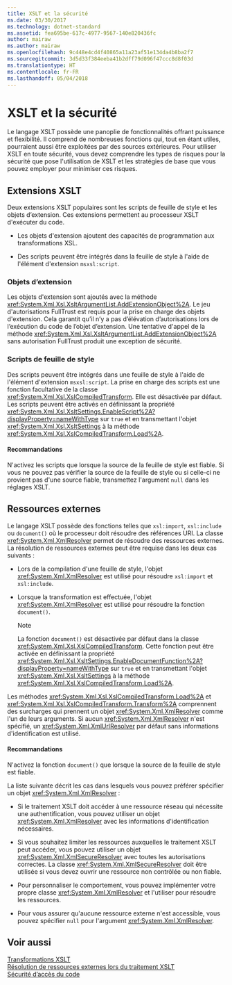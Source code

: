 ```yaml
---
title: XSLT et la sécurité
ms.date: 03/30/2017
ms.technology: dotnet-standard
ms.assetid: fea695be-617c-4977-9567-140e820436fc
author: mairaw
ms.author: mairaw
ms.openlocfilehash: 9c448e4cd4f40865a11a23af51e134da4b8ba2f7
ms.sourcegitcommit: 3d5d33f384eeba41b2dff79d096f47ccc8d8f03d
ms.translationtype: HT
ms.contentlocale: fr-FR
ms.lasthandoff: 05/04/2018
---
```

# <a name="xslt-security-considerations"></a>XSLT et la sécurité
Le langage XSLT possède une panoplie de fonctionnalités offrant puissance et flexibilité. Il comprend de nombreuses fonctions qui, tout en étant utiles, pourraient aussi être exploitées par des sources extérieures. Pour utiliser XSLT en toute sécurité, vous devez comprendre les types de risques pour la sécurité que pose l'utilisation de XSLT et les stratégies de base que vous pouvez employer pour minimiser ces risques.  
  
## <a name="xslt-extensions"></a>Extensions XSLT  
 Deux extensions XSLT populaires sont les scripts de feuille de style et les objets d’extension. Ces extensions permettent au processeur XSLT d'exécuter du code.  
  
-   Les objets d'extension ajoutent des capacités de programmation aux transformations XSL.  
  
-   Des scripts peuvent être intégrés dans la feuille de style à l'aide de l'élément d'extension `msxsl:script`.  
  
### <a name="extension-objects"></a>Objets d’extension  
 Les objets d'extension sont ajoutés avec la méthode <xref:System.Xml.Xsl.XsltArgumentList.AddExtensionObject%2A>. Le jeu d'autorisations FullTrust est requis pour la prise en charge des objets d'extension. Cela garantit qu’il n’y a pas d’élévation d’autorisations lors de l’exécution du code de l’objet d’extension. Une tentative d'appel de la méthode <xref:System.Xml.Xsl.XsltArgumentList.AddExtensionObject%2A> sans autorisation FullTrust produit une exception de sécurité.  
  
### <a name="style-sheet-scripts"></a>Scripts de feuille de style  
 Des scripts peuvent être intégrés dans une feuille de style à l'aide de l'élément d'extension `msxsl:script`. La prise en charge des scripts est une fonction facultative de la classe <xref:System.Xml.Xsl.XslCompiledTransform>. Elle est désactivée par défaut. Les scripts peuvent être activés en définissant la propriété <xref:System.Xml.Xsl.XsltSettings.EnableScript%2A?displayProperty=nameWithType> sur `true` et en transmettant l'objet <xref:System.Xml.Xsl.XsltSettings> à la méthode <xref:System.Xml.Xsl.XslCompiledTransform.Load%2A>.  
  
#### <a name="guidelines"></a>Recommandations  
 N'activez les scripts que lorsque la source de la feuille de style est fiable. Si vous ne pouvez pas vérifier la source de la feuille de style ou si celle-ci ne provient pas d'une source fiable, transmettez l'argument `null` dans les réglages XSLT.  
  
## <a name="external-resources"></a>Ressources externes  
 Le langage XSLT possède des fonctions telles que `xsl:import`, `xsl:include` ou `document()` où le processeur doit résoudre des références URI. La classe <xref:System.Xml.XmlResolver> permet de résoudre des ressources externes. La résolution de ressources externes peut être requise dans les deux cas suivants :  
  
-   Lors de la compilation d'une feuille de style, l'objet <xref:System.Xml.XmlResolver> est utilisé pour résoudre `xsl:import` et `xsl:include`.  
  
-   Lorsque la transformation est effectuée, l'objet <xref:System.Xml.XmlResolver> est utilisé pour résoudre la fonction `document()`.  
  
    > [!NOTE]
    >  La fonction `document()` est désactivée par défaut dans la classe <xref:System.Xml.Xsl.XslCompiledTransform>. Cette fonction peut être activée en définissant la propriété <xref:System.Xml.Xsl.XsltSettings.EnableDocumentFunction%2A?displayProperty=nameWithType> sur `true` et en transmettant l'objet <xref:System.Xml.Xsl.XsltSettings> à la méthode <xref:System.Xml.Xsl.XslCompiledTransform.Load%2A>.  
  
 Les méthodes <xref:System.Xml.Xsl.XslCompiledTransform.Load%2A> et <xref:System.Xml.Xsl.XslCompiledTransform.Transform%2A> comprennent des surcharges qui prennent un objet <xref:System.Xml.XmlResolver> comme l'un de leurs arguments. Si aucun <xref:System.Xml.XmlResolver> n'est spécifié, un <xref:System.Xml.XmlUrlResolver> par défaut sans informations d'identification est utilisé.  
  
#### <a name="guidelines"></a>Recommandations  
 N'activez la fonction `document()` que lorsque la source de la feuille de style est fiable.  
  
 La liste suivante décrit les cas dans lesquels vous pouvez préférer spécifier un objet <xref:System.Xml.XmlResolver> :  
  
-   Si le traitement XSLT doit accéder à une ressource réseau qui nécessite une authentification, vous pouvez utiliser un objet <xref:System.Xml.XmlResolver> avec les informations d'identification nécessaires.  
  
-   Si vous souhaitez limiter les ressources auxquelles le traitement XSLT peut accéder, vous pouvez utiliser un objet <xref:System.Xml.XmlSecureResolver> avec toutes les autorisations correctes. La classe <xref:System.Xml.XmlSecureResolver> doit être utilisée si vous devez ouvrir une ressource non contrôlée ou non fiable.  
  
-   Pour personnaliser le comportement, vous pouvez implémenter votre propre classe <xref:System.Xml.XmlResolver> et l'utiliser pour résoudre les ressources.  
  
-   Pour vous assurer qu'aucune ressource externe n'est accessible, vous pouvez spécifier `null` pour l'argument <xref:System.Xml.XmlResolver>.  
  
## <a name="see-also"></a>Voir aussi  
 [Transformations XSLT](../../../../docs/standard/data/xml/xslt-transformations.md)  
 [Résolution de ressources externes lors du traitement XSLT](../../../../docs/standard/data/xml/resolving-external-resources-during-xslt-processing.md)  
 [Sécurité d’accès du code](http://msdn.microsoft.com/library/23a20143-241d-4fe5-9d9f-3933fd594c03)
